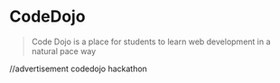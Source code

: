 # CodeDojo

> Code Dojo is a place for students to learn web development in a natural pace way

//advertisement codedojo hackathon
